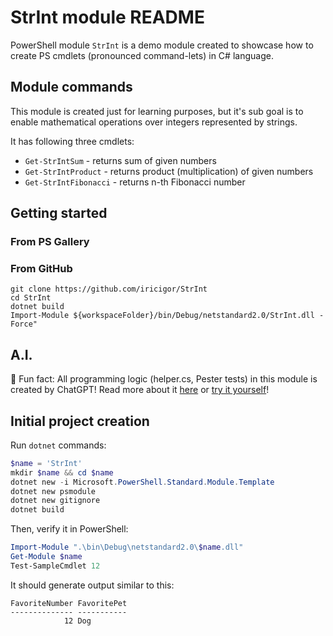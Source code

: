
# StrInt module README

PowerShell module `StrInt` is a demo module created to showcase how to create PS cmdlets (pronounced command-lets) in C# language.

## Module commands

This module is created just for learning purposes, but it's sub goal is to enable mathematical operations over integers represented by strings.

It has following three cmdlets:
- `Get-StrIntSum` - returns sum of given numbers
- `Get-StrIntProduct` - returns product (multiplication) of given numbers
- `Get-StrIntFibonacci` - returns n-th Fibonacci number

## Getting started

### From PS Gallery

### From GitHub

```
git clone https://github.com/iricigor/StrInt
cd StrInt
dotnet build
Import-Module ${workspaceFolder}/bin/Debug/netstandard2.0/StrInt.dll -Force"
```

## A.I.

🧠 Fun fact: All programming logic (helper.cs, Pester tests) in this module is created by ChatGPT!
Read more about it [here](https://openai.com/blog/chatgpt/) or [try it yourself](https://chat.openai.com/)!

## Initial project creation

Run `dotnet` commands:

```PowerShell
$name = 'StrInt'
mkdir $name && cd $name
dotnet new -i Microsoft.PowerShell.Standard.Module.Template
dotnet new psmodule
dotnet new gitignore
dotnet build
```

Then, verify it in PowerShell:
```powershell
Import-Module ".\bin\Debug\netstandard2.0\$name.dll"
Get-Module $name
Test-SampleCmdlet 12
```

It should generate output similar to this:
```
FavoriteNumber FavoritePet
-------------- -----------
            12 Dog
```
